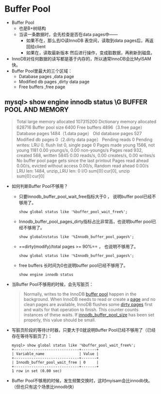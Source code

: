 # Buffer Pool

- Buffer Pool
  - 也是B+树结构
  - 当读一条数据时，会先检查是否在data pages中——
    - 如果不在，那么去IO读InnoDB 表空间，读取到data pages后，再返回给client
    - 如果在，读取最新版本
    然后进行操作，变成脏数据，再刷新到磁盘。
- InnoDB对任何数据的读写都是基于内存的，所以通常InnoDB会比MyISAM快。
- Buffer Pool里最大的三个区域：
  - Database       pages ,data page
  - Modified       db pages ,dirty data page
  - Free       buffers ,free page

mysql> show engine innodb status \G 
BUFFER POOL AND MEMORY 
---------------------- 

> Total large memory allocated 107315200 
> Dictionary memory allocated 628716 
> Buffer pool size  6400 
> Free buffers    4896（3.free page） 
> Database pages   1484（1.data page） 
> Old database pages 527 
> Modified db pages  0（2.dirty data page） 
> Pending reads   0 
> Pending writes: LRU 0, flush list 0, single page 0 
> Pages made young 1566, not young 1181 
> 0.00 youngs/s, 0.00 non-youngs/s 
> Pages read 932, created 568, written 5845 
> 0.00 reads/s, 0.00 creates/s, 0.00 writes/s 
> No buffer pool page gets since the last printout 
> Pages read ahead 0.00/s, evicted without access 0.00/s, Random read ahead 0.00/s 
> LRU len: 1484, unzip_LRU len: 0 
> I/O sum[0]:cur[0], unzip sum[0]:cur[0] 




- 如何判断Buffer Pool不够用？

  - 只要Innodb_buffer_pool_wait_free指标大于0 ， 说明buffer pool已经不够用了。

    ```
    show global status like '%buffer_pool_wait_free%';
    ```

  - Innodb_buffer_pool_pages_dirty指标占比非常高，也说明buffer pool已经不够用了。

    ```
    show globalnstatus like '%Innodb_buffer_pool_pages%';
    ```

  - ==dirty(modify)/total pages >= 90%== ， 也说明不够用了。

    ```
    show global status like '%Innodb_buffer_pool_pages%';
    ```

  - free buffers 长时间为0也说明buffer pool已经不够用了。

    ```
    show engine innodb status 
    ```

    

- 当Buffer Pool不够用的时候，会先写脏页：

  > Normally, writes to the InnoDB [buffer  pool](http://glossary.html) happen in the background. When InnoDB needs to read or create a [page](http://glossary.html) and no clean pages are available, InnoDB flushes some [dirty pages](http://glossary.html) first and waits for that operation to finish. This counter counts instances of these waits. If [innodb_buffer_pool_size](http://innodb-storage-engine.html) has been set properly, this value should be small.

- 写脏页阶段的等待计时器，只要大于0就说明Buffer Pool已经不够用了（已经存在等待写脏页了）：

  ```
  mysql> show global status like '%buffer_pool_wait_free%'; 
  +------------------------------+-------+ 
  | Variable_name                | Value | 
  +------------------------------+-------+ 
  | Innodb_buffer_pool_wait_free | 0     | 
  +------------------------------+-------+ 
  1 row in set (0.00 sec) 
  ```

- Buffer Pool不够用的时候，发生频繁交换时，这时myisam会比innodb快。（但也只有这个场景比innodb快）